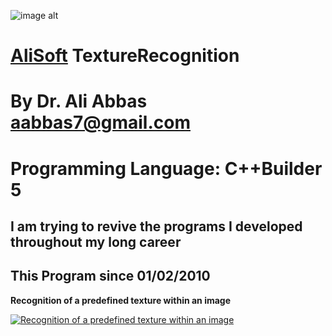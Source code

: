 ![image alt](https://github.com/aabbas77-web/AliSoft/blob/main/AliSoft128Transparent.png)
# [AliSoft](https://hodhods.com) TextureRecognition
# By Dr. Ali Abbas aabbas7@gmail.com
# Programming Language: C++Builder 5
## I am trying to revive the programs I developed throughout my long career
## This Program since 01/02/2010

**Recognition of a predefined texture within an image**

[![Recognition of a predefined texture within an image](https://github.com/aabbas77-web/TextureRecognition/releases/download/FirstRelease/TextureRecognitionVideo.png)](https://www.youtube.com/watch?v=0CR_nIFIA0U)


